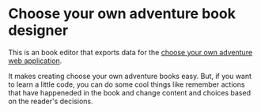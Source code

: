 # Choose your own adventure book designer

This is an book editor that exports data for the [choose your own adventure web application](https://github.com/jhudson8/choyoadv).

It makes creating choose your own adventure books easy.  But, if you want to learn a little code, you can do some cool things like remember actions that have happeneded in the book and change content and choices based on the reader's decisions.
